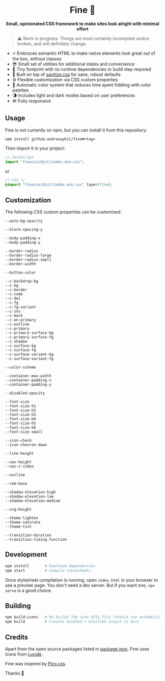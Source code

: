 <h1 align="center">
  Fine 🐥
</h1>

<p align="center">
  <strong>Small, opinionated CSS framework to make sites look alright with minimal effort</strong>
</p>

> ⚠️ Work in progress. Things are most certainly incomplete and/or broken, and will definitely change.

- 🔥 Embraces semantic HTML to make native elements look great out of the box, without classes
- 😎 Small set of utilities for additional states and convenience
- 🐛 Tiny footprint with no runtime dependencies or build step required
- 🧼 Built on top of [sanitize.css](https://github.com/csstools/sanitize.css) for sane, robust defaults
- ⚙️ Flexible customization via CSS custom properties
- 🌈 Automatic color system that reduces time spent fiddling with color palettes
- 🌗 Includes light and dark modes based on user preferences
- 🪗 Fully responsive

## Usage

Fine is not currently on npm, but you can install it from this repository:

```
npm install github:andreasphil/fine#<tag>
```

Then import it in your project:

```js
// JavaScript
import "finecss/dist/index.min.css";
```

or

```css
/* CSS */
@import "finecss/dist/index.min.css" layer(fine);
```

## Customization

The following CSS custom properties can be customized:

<!-- VARIABLES -->
```
--auto-bg-opacity

--block-spacing-y

--body-padding-x
--body-padding-y

--border-radius
--border-radius-large
--border-radius-small
--border-width

--button-color

--c-backdrop-bg
--c-bg
--c-border
--c-code
--c-del
--c-fg
--c-fg-variant
--c-ins
--c-mark
--c-on-primary
--c-outline
--c-primary
--c-primary-surface-bg
--c-primary-surface-fg
--c-shadow
--c-surface-bg
--c-surface-fg
--c-surface-variant-bg
--c-surface-variant-fg

--color-scheme

--container-max-width
--container-padding-x
--container-padding-y

--disabled-opacity

--font-size
--font-size-h1
--font-size-h2
--font-size-h3
--font-size-h4
--font-size-h5
--font-size-h6
--font-size-small

--icon-check
--icon-chevron-down

--line-height

--nav-height
--nav-z-index

--outline

--rem-base

--shadow-elevation-high
--shadow-elevation-low
--shadow-elevation-medium

--svg-height

--theme-lighten
--theme-saturate
--theme-tint

--transition-duration
--transition-timing-function
```
<!-- END VARIABLES -->

## Development

```sh
npm install       # Download dependencies
npm start         # Compile stylesheets
```

Once stylesheet compilation is running, open `index.html` in your browser to see a preview page. You don't need a dev server. But if you want one, `npx serve` is a good choice.

## Building

```sh
npm build:icons   # Re-builds the icon SCSS file (should run automatically on start and build)
npm build         # Creates bundled + minified output in dist
```

## Credits

Apart from the open source packages listed in [package.json](package.json), Fine uses icons from [Lucide](https://lucide.dev/).

Fine was inspired by [Pico.css](https://picocss.com).

Thanks 🙏
